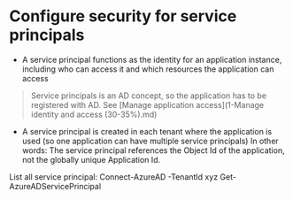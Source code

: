 # Configure security for service principals

* A service principal functions as the identity for an application instance, including who can access it and which resources the application can access
> Service principals is an AD concept, so the application has to be registered with AD. See [Manage application access](1-Manage identity and access (30-35%).md)
* A service principal is created in each tenant where the application is used (so one application can have multiple service principals) In other words: The service principal references the Object Id of the application, not the globally unique Application Id.

List all service principal:
    Connect-AzureAD -TenantId xyz
    Get-AzureADServicePrincipal